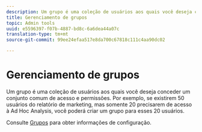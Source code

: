 ```yaml
---
description: Um grupo é uma coleção de usuários aos quais você deseja conceder um conjunto comum de acesso e permissões. Por exemplo, se existirem 50 usuários do relatório de marketing, mas somente 20 precisarem de acesso à Ad Hoc Analysis, você poderá criar um grupo para esses 20 usuários.
title: Gerenciamento de grupos
topic: Admin tools
uuid: e5596397-f07b-4887-bd8c-6a6dea44a07c
translation-type: tm+mt
source-git-commit: 99ee24efaa517e8da700c67818c111c4aa90dc02

---
```



# Gerenciamento de grupos

Um grupo é uma coleção de usuários aos quais você deseja conceder um conjunto comum de acesso e permissões. Por exemplo, se existirem 50 usuários do relatório de marketing, mas somente 20 precisarem de acesso à Ad Hoc Analysis, você poderá criar um grupo para esses 20 usuários.

Consulte [Grupos](/help/admin/user-management2/c-user-groups/groups.md) para obter informações de configuração.
